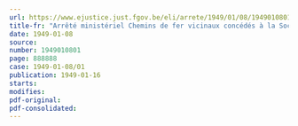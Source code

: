 ```yaml
---
url: https://www.ejustice.just.fgov.be/eli/arrete/1949/01/08/1949010801/justel
title-fr: "Arrêté ministériel Chemins de fer vicinaux concédés à la Société nationale des Chemins de fer vicinaux. Prix à percevoir pour le transport des voyageurs"
date: 1949-01-08
source:
number: 1949010801
page: 888888
case: 1949-01-08/01
publication: 1949-01-16
starts:
modifies:
pdf-original:
pdf-consolidated:
---
```


